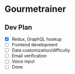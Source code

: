 # Gourmetrainer

## Dev Plan

* [x] Redux, GraphQL hookup
* [ ] Frontend development
* [ ] Data customization/difficulty
* [ ] Email verification
* [ ] Voice input
* [ ] Done
